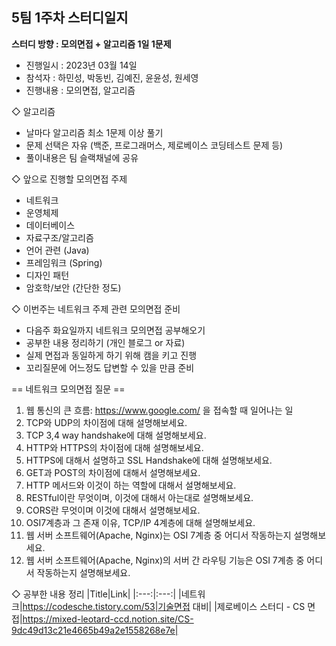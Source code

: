 
## 5팀 1주차 스터디일지

**스터디 방향 : 모의면접 + 알고리즘 1일 1문제**

* 진행일시 : 2023년 03월 14일
* 참석자 : 하민성, 박동빈, 김예진, 윤윤성, 원세영
* 진행내용 : 모의면접, 알고리즘

◇ 알고리즘
- 날마다 알고리즘 최소 1문제 이상 풀기
- 문제 선택은 자유 (백준, 프로그래머스, 제로베이스 코딩테스트 문제 등)
- 풀이내용은 팀 슬랙채널에 공유

◇ 앞으로 진행할 모의면접 주제
* 네트워크 
* 운영체제 
* 데이터베이스 
* 자료구조/알고리즘
* 언어 관련 (Java)
* 프레임워크 (Spring)
* 디자인 패턴
* 암호학/보안 (간단한 정도)

◇ 이번주는 네트워크 주제 관련 모의면접 준비
- 다음주 화요일까지 네트워크 모의면접 공부해오기
- 공부한 내용 정리하기 (개인 블로그 or 자료)
- 실제 면접과 동일하게 하기 위해 캠을 키고 진행
- 꼬리질문에 어느정도 답변할 수 있을 만큼 준비

== 네트워크 모의면접 질문 ==

1. 웹 통신의 큰 흐름: https://www.google.com/ 을 접속할 때 일어나는 일
2. TCP와 UDP의 차이점에 대해 설명해보세요.
3. TCP 3,4 way handshake에 대해 설명해보세요.
4. HTTP와 HTTPS의 차이점에 대해 설명해보세요.
5. HTTPS에 대해서 설명하고 SSL Handshake에 대해 설명해보세요.
6. GET과 POST의 차이점에 대해서 설명해보세요.
7. HTTP 메서드와 이것이 하는 역할에 대해서 설명해보세요.
8. RESTful이란 무엇이며, 이것에 대해서 아는대로 설명해보세요.
9. CORS란 무엇이며 이것에 대해서 설명해보세요.
10. OSI7계층과 그 존재 이유, TCP/IP 4계층에 대해 설명해보세요.
11. 웹 서버 소프트웨어(Apache, Nginx)는 OSI 7계층 중 어디서 작동하는지 설명해보세요.
12. 웹 서버 소프트웨어(Apache, Nginx)의 서버 간 라우팅 기능은 OSI 7계층 중 어디서 작동하는지 설명해보세요.

◇ 공부한 내용 정리
|Title|Link|
|:---:|:---:|
|네트워크|https://codesche.tistory.com/53|기술면접 대비|
|제로베이스 스터디 - CS 면접|https://mixed-leotard-ccd.notion.site/CS-9dc49d13c21e4665b49a2e1558268e7e|
